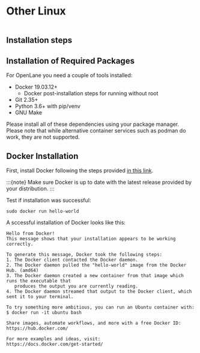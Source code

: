 # Other Linux

```{include} installation_overview.md
```

## Installation steps

## Installation of Required Packages

For OpenLane you need a couple of tools installed:

* Docker 19.03.12+
    * Docker post-installation steps for running without root
* Git 2.35+
* Python 3.6+ with pip/venv
* GNU Make

Please install all of these dependencies using your package manager. Please
note that while alternative container services such as podman do work, they are not
supported.

## Docker Installation

First, install Docker following the steps provided [in this link](https://docs.docker.com/engine/install/).

:::{note}
Make sure Docker is up to date with the latest release provided by your distribution.
:::

Test if installation was successful:

```
sudo docker run hello-world
```

A sccessful installation of Docker looks like this:

```
Hello from Docker!
This message shows that your installation appears to be working correctly.

To generate this message, Docker took the following steps:
1. The Docker client contacted the Docker daemon.
2. The Docker daemon pulled the "hello-world" image from the Docker Hub. (amd64)
3. The Docker daemon created a new container from that image which runs the executable that
   produces the output you are currently reading.
4. The Docker daemon streamed that output to the Docker client, which sent it to your terminal.

To try something more ambitious, you can run an Ubuntu container with:
$ docker run -it ubuntu bash

Share images, automate workflows, and more with a free Docker ID:
https://hub.docker.com/

For more examples and ideas, visit:
https://docs.docker.com/get-started/
```

```{include} docker_no_root.md
```
```{include} installation_common_section.md
```
